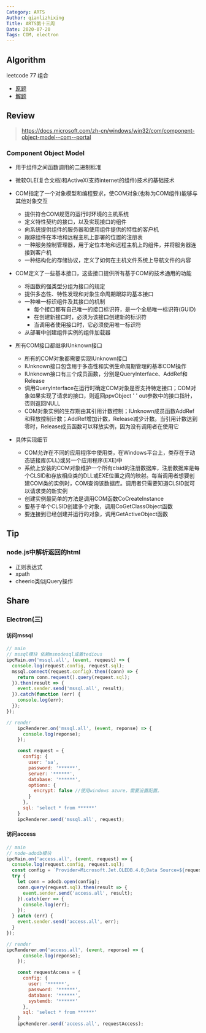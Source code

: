 ```yaml
---
Category: ARTS
Author: qianlizhixing
Title: ARTS第十三周
Date: 2020-07-20
Tags: COM, electron
---
```


## Algorithm

leetcode 77 组合

- [原题](https://leetcode-cn.com/problems/combinations/)
- [解题](https://github.com/qianlizhixing12/leetcode/blob/master/python/77.py)

## Review

> https://docs.microsoft.com/zh-cn/windows/win32/com/component-object-model--com--portal

### Component Object Model

- 用于组件之间函数调用的二进制标准
- 微软OLE(复合文档)和ActiveX(支持internet的组件)技术的基础技术
- COM指定了一个对象模型和编程要求，使COM对象(也称为COM组件)能够与其他对象交互
  - 提供符合COM规范的运行时环境的主机系统
  - 定义特性契约的接口，以及实现接口的组件
  - 向系统提供组件的服务器和使用组件提供的特性的客户机
  - 跟踪组件在本地和远程主机上部署的位置的注册表
  - 一种服务控制管理器，用于定位本地和远程主机上的组件，并将服务器连接到客户机
  - 一种结构化的存储协议，定义了如何在主机文件系统上导航文件的内容
- COM定义了一些基本接口，这些接口提供所有基于COM的技术通用的功能
  - 将函数的强类型分组为接口的规定
  - 提供多态性、特性发现和对象生命周期跟踪的基本接口
  - 一种唯一标识组件及其接口的机制
    - 每个接口都有自己唯一的接口标识符，是一个全局唯一标识符(GUID)
    - 在创建新接口时，必须为该接口创建新的标识符
    - 当调用者使用接口时，它必须使用唯一标识符
  - 从部署中创建组件实例的组件加载器

- 所有COM接口都继承IUnknown接口
  - 所有的COM对象都需要实现IUnknown接口
  - IUnknown接口包含用于多态性和实例生命周期管理的基本COM操作
  - IUnknown接口有三个成员函数，分别是QueryInterface、AddRef和Release
  - 调用QueryInterface在运行时确定COM对象是否支持特定接口；COM对象如果实现了请求的接口，则返回ppvObject ' ' out参数中的接口指针，否则返回NULL
  - COM对象实例的生存期由其引用计数控制；IUnknown成员函数AddRef和释放控制计数；AddRef增加计数，Release减少计数。当引用计数达到零时，Release成员函数可以释放实例，因为没有调用者在使用它
- 具体实现细节
  - COM允许在不同的应用程序中使用类，在Windows平台上，类存在于动态链接库(DLL)或另一个应用程序(EXE)中
  - 系统上安装的COM对象维护一个所有clsid的注册数据库，注册数据库是每个CLSID和存放相应类的DLL或EXE位置之间的映射。每当调用者想要创建COM类的实例时，COM查询该数据库。调用者只需要知道CLSID就可以请求类的新实例
  - 创建实例最简单的方法是调用COM函数CoCreateInstance
  - 要基于单个CLSID创建多个对象，调用CoGetClassObject函数
  - 要连接到已经创建并运行的对象，调用GetActiveObject函数

## Tip

### node.js中解析返回的html

- 正则表达式
- xpath
- cheerio类似jQuery操作

## Share

### Electron(三)

#### 访问mssql

```javascript
// main
// mssql模块 依赖msnodesql或着tedious
ipcMain.on('mssql.all', (event, request) => {
  console.log(request.config, request.sql);
  mssql.connect(request.config).then((conn) => {
    return conn.request().query(request.sql);
  }).then(result => {
    event.sender.send('mssql.all', result);
  }).catch(function (err) {
    console.log(err);
  });
});

// render
	ipcRenderer.on('mssql.all', (event, reponse) => {
      console.log(reponse);
    });

    const request = {
      config: {
        user: 'sa',
        password: '******',
        server: '******',
        database: '******',
        options: {
          encrypt: false //使用windows azure，需要设置配置。
        }
      },
      sql: 'select * from ******'
    }
    ipcRenderer.send('mssql.all', request);
```

#### 访问access

```javascript
// main
// node-adodb模块
ipcMain.on('access.all', (event, request) => {
  console.log(request.config, request.sql);
  const config = `Provider=Microsoft.Jet.OLEDB.4.0;Data Source=${request.config.database};Jet OLEDB:System Database=${request.config.systemdb};User ID=${request.config.user};Password=${request.config.password}`;
  try {
    let conn = adodb.open(config);
    conn.query(request.sql).then(result => {
      event.sender.send('access.all', result);
    }).catch(err => {
      console.log(err);
    });
  } catch (err) {
    event.sender.send('access.all', err);
  }
});

// render
ipcRenderer.on('access.all', (event, reponse) => {
      console.log(reponse);
    });

    const requestAccess = {
      config: {
        user: '******',
        password: '******',
        database: '******',
        systemdb: '******'
      },
      sql: 'select * from ******'
    }
    ipcRenderer.send('access.all', requestAccess);
```

